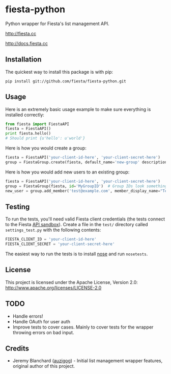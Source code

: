 # fiesta-python

Python wrapper for Fiesta's list management API.

http://fiesta.cc

http://docs.fiesta.cc

## Installation
The quickest way to install this package is with pip:

    pip install git://github.com/fiesta/fiesta-python.git

## Usage

Here is an extremely basic usage example to make sure everything is installed correctly:

```python
from fiesta import FiestaAPI
fiesta = FiestaAPI()
print fiesta.hello()
# Should print {u'hello': u'world'}
```

Here is how you would create a group:

```python
fiesta = FiestaAPI('your-client-id-here', 'your-client-secret-here')
group = FiestaGroup.create(fiesta, default_name='new-group' description='My new group!')
```

Here is how you would add new users to an existing group:

```python
fiesta = FiestaAPI('your-client-id-here', 'your-client-secret-here')
group = FiestaGroup(fiesta, id='MyGroupID')  # Group IDs look something like this: Ar4i3_yFstAyA9AA
new_user = group.add_member('test@example.com', member_display_name="Test User")
```

## Testing

To run the tests, you'll need valid Fiesta client credentials (the tests connect to the Fiesta [API sandbox](http://docs.fiesta.cc/sandbox.html)). Create a file in the `test/` directory called `settings_test.py` with the following contents:

```python
FIESTA_CLIENT_ID = 'your-client-id-here'
FIESTA_CLIENT_SECRET = 'your-client-secret-here'
```

The easiest way to run the tests is to install [nose](http://readthedocs.org/docs/nose/en/latest/) and run `nosetests`.

## License

This project is licensed under the Apache License, Version 2.0: http://www.apache.org/licenses/LICENSE-2.0

## TODO

  * Handle errors!
  * Handle OAuth for user auth
  * Improve tests to cover cases. Mainly to cover tests for the wrapper throwing errors on bad input.

## Credits

  * Jeremy Blanchard ([auzigog](https://github.com/auzigog)) - Initial list management wrapper features, original author of this project.
